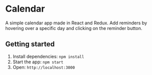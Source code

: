 # Calendar

A simple calendar app made in React and Redux.
Add reminders by hovering over a specific day and clicking on the
reminder button.


## Getting started

1. Install dependencies: `npm install`
2. Start the app: `npm start`
3. Open: `http://localhost:3000`
